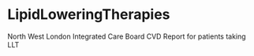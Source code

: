 # LipidLoweringTherapies
North West London Integrated Care Board CVD Report for patients taking LLT
